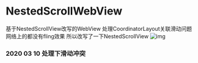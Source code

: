 # NestedScrollWebView
基于NestedScrollView改写的WebView 处理CoordinatorLayout关联滑动问题
网络上的都没有fling效果 所以改写了一下NestedScrollView
![img](https://github.com/Tijn1314/NestedScrollWebView/blob/master/pic/device.gif)
### 2020 03 10 处理下滑动冲突

